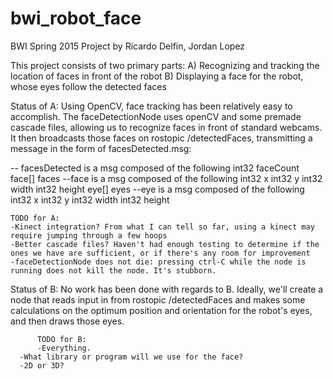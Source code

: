 # bwi_robot_face
BWI Spring 2015 Project by Ricardo Delfin, Jordan Lopez

This project consists of two primary parts:
A) Recognizing and tracking the location of faces in front of the robot
B) Displaying a face for the robot, whose eyes follow the detected faces

Status of A:
       Using OpenCV, face tracking has been relatively easy to accomplish. The faceDetectionNode uses openCV and some premade cascade files, allowing us to recognize faces in front of standard webcams. It then broadcasts those faces on rostopic /detectedFaces, transmitting a message in the form of facesDetected.msg:
       
-- facesDetected is a msg composed of the following
	int32 faceCount
	face[] faces
	--face is a msg composed of the following
		int32 x
		int32 y
		int32 width
		int32 height
		eye[] eyes
		--eye is a msg composed of the following
			int32 x
			int32 y
			int32 width
			int32 height

	TODO for A:
	-Kinect integration? From what I can tell so far, using a kinect may require jumping through a few hoops
	-Better cascade files? Haven't had enough testing to determine if the ones we have are sufficient, or if there's any room for improvement
	-faceDetectionNode does not die: pressing ctrl-C while the node is running does not kill the node. It's stubborn.

Status of B:
       No work has been done with regards to B. Ideally, we'll create a node that reads input in from rostopic /detectedFaces and makes some calculations on the optimum position and orientation for the robot's eyes, and then draws those eyes.

       	  TODO for B:
       	  -Everything.
	  -What library or program will we use for the face?
	  -2D or 3D?
